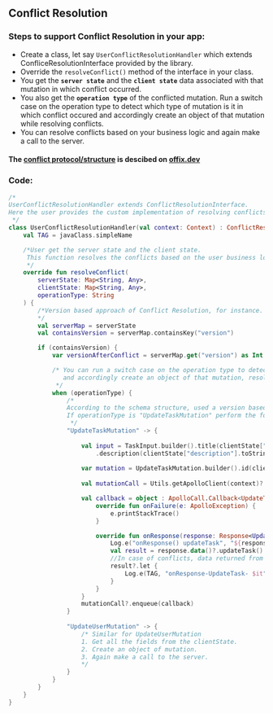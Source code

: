 ## Conflict Resolution 

### Steps to support Conflict Resolution in your app:

- Create a class, let say `UserConflictResolutionHandler` which extends ConfliceResolutionInterface provided by the library.
- Override the `resolveConflict()` method of the interface in your class.
- You get the **`server state`** and the **`client state`** data associated with that mutation in which conflict occurred.
- You also get the **`operation type`** of the conflicted mutation. Run a switch case on the operation type to detect which type of mutation is it in which conflict occured and accordingly create an object of that mutation while resolving conflicts.
- You can resolve conflicts based on your business logic and again make a call to the server.


#### The [conflict protocol/structure](https://offix.dev/#/ref-conflict-server?id=structure-of-the-conflict-error) is descibed on [offix.dev](https://offix.dev/)



### Code:

```kotlin
/*
UserConflictResolutionHandler extends ConflictResolutionInterface.
Here the user provides the custom implementation of resolving conflicts.
 */
class UserConflictResolutionHandler(val context: Context) : ConflictResolutionInterface {
    val TAG = javaClass.simpleName

    /*User get the server state and the client state.
     This function resolves the conflicts based on the user business logic.
     */
    override fun resolveConflict(
        serverState: Map<String, Any>,
        clientState: Map<String, Any>,
        operationType: String
    ) {
        /*Version based approach of Conflict Resolution, for instance.
        */
        val serverMap = serverState
        val containsVersion = serverMap.containsKey("version")

        if (containsVersion) {
            var versionAfterConflict = serverMap.get("version") as Int + 1

            /* You can run a switch case on the operation type to detect which type of mutation is it in which conflict occured
               and accordingly create an object of that mutation, resolve conflict and make a server call with it.
             */
            when (operationType) {
                /*
                According to the schema structure, used a version based approach of resolving conflicts.
                If operationType is "UpdateTaskMutation" perform the following steps to resolve conflicts.
                 */
                "UpdateTaskMutation" -> {
                 
                    val input = TaskInput.builder().title(clientState["title"].toString()).version(versionAfterConflict)
                        .description(clientState["description"].toString()).status("test").build()
                   
                    var mutation = UpdateTaskMutation.builder().id(clientState["id"].toString()).input(input).build()
                   
                    val mutationCall = Utils.getApolloClient(context)?.mutate(mutation)

                    val callback = object : ApolloCall.Callback<UpdateTaskMutation.Data>() {
                        override fun onFailure(e: ApolloException) {                       
                            e.printStackTrace()
                        }

                        override fun onResponse(response: Response<UpdateTaskMutation.Data>) {
                            Log.e("onResponse() updateTask", "${response.data()?.updateTask()?.title()}")
                            val result = response.data()?.updateTask()
                            //In case of conflicts, data returned from the server is null.
                            result?.let {
                                Log.e(TAG, "onResponse-UpdateTask- $it")
                            }
                        }
                    }
                    mutationCall?.enqueue(callback)
                }
                
                "UpdateUserMutation" -> {
                    /* Similar for UpdateUserMutation
                    1. Get all the fields from the clientState.
                    2. Create an object of mutation.
                    3. Again make a call to the server.
                    */
                }
            }
        }
    }
}
```
